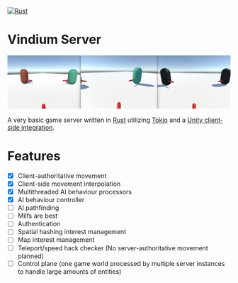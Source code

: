 [![Rust](https://github.com/Rikatemu/Vindium-Server/actions/workflows/rust.yml/badge.svg?branch=main&event=push)](https://github.com/Rikatemu/Vindium-Server/actions/workflows/rust.yml)
# Vindium Server

![Vindium](https://raw.githubusercontent.com/Rikatemu/Vindium-Unity/main/readme_img.gif)

A very basic game server written in [Rust](https://www.rust-lang.org/) utilizing [Tokio](https://tokio.rs/) and a [Unity client-side integration](https://github.com/Rikatemu/Vindium-Unity).

# Features
- [x] Client-authoritative movement
- [x] Client-side movement interpolation
- [x] Multithreaded AI behaviour processors
- [x] AI behaviour controller
- [ ] AI pathfinding
- [ ] Milfs are best
- [ ] Authentication
- [ ] Spatial hashing interest management
- [ ] Map interest management
- [ ] Teleport/speed hack checker (No server-authoritative movement planned)
- [ ] Control plane (one game world processed by multiple server instances to handle large amounts of entities)
